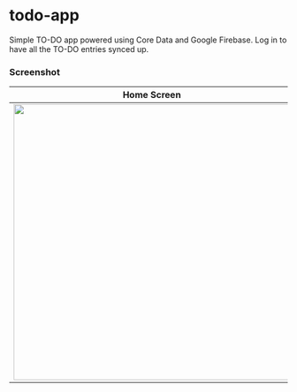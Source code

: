 # todo-app
Simple TO-DO app powered using Core Data and Google Firebase. Log in to have all the TO-DO entries synced up.

### Screenshot

Home Screen             |  Authentification Screen
:-------------------------:|:-------------------------:
<img src="https://user-images.githubusercontent.com/46700306/118050177-cf325200-b34c-11eb-9d9f-d073b1a119af.png" width="500">  |  <img src="https://user-images.githubusercontent.com/46700306/118050350-14ef1a80-b34d-11eb-8461-cf52acd54361.png" width="500">
